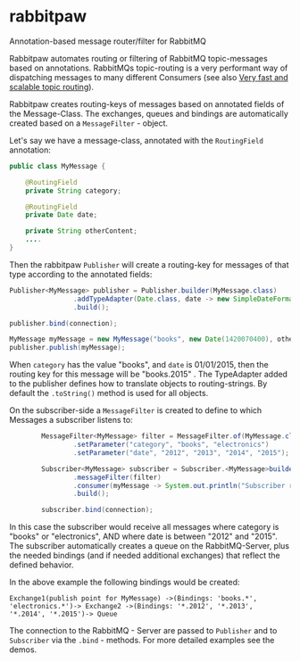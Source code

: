 # rabbitpaw

Annotation-based message router/filter for RabbitMQ

Rabbitpaw automates routing or filtering of RabbitMQ topic-messages based on annotations. RabbitMQs topic-routing is a very performant way of dispatching messages to many different Consumers (see also [Very fast and scalable topic routing](https://www.rabbitmq.com/blog/2010/09/14/very-fast-and-scalable-topic-routing-part-1/)). 

Rabbitpaw creates routing-keys of messages based on annotated fields of the Message-Class. The exchanges, queues and bindings are automatically created based on a `MessageFilter` - object.

Let's say we have a message-class, annotated with the `RoutingField` annotation:
```java
public class MyMessage {

    @RoutingField
    private String category;

    @RoutingField
    private Date date;

    private String otherContent;
    ....
}
```
Then the rabbitpaw `Publisher` will create a routing-key for messages of that type according to the annotated fields:
```java
Publisher<MyMessage> publisher = Publisher.builder(MyMessage.class)
                .addTypeAdapter(Date.class, date -> new SimpleDateFormat("yyyy").format(date))
                .build();

publisher.bind(connection);

MyMessage myMessage = new MyMessage("books", new Date(1420070400), otherContent);
publisher.publish(myMessage);
```
When `category` has the value "books", and `date` is 01/01/2015, then the routing key for this message will be "books.2015" . The TypeAdapter added to the publisher defines how to translate objects to routing-strings. By default the `.toString()` method is used for all objects.

On the subscriber-side a `MessageFilter` is created to define to which Messages a subscriber listens to:
```java
        MessageFilter<MyMessage> filter = MessageFilter.of(MyMessage.class)
                .setParameter("category", "books", "electronics")
                .setParameter("date", "2012", "2013", "2014", "2015");

        Subscriber<MyMessage> subscriber = Subscriber.<MyMessage>builder()
                .messageFilter(filter)
                .consumer(myMessage -> System.out.println("Subscriber received: " + myMessage))
                .build();

        subscriber.bind(connection);
```
In this case the subscriber would receive all messages where category is "books" or "electronics", AND where date is between "2012" and "2015". The subscriber automatically creates a queue on the RabbitMQ-Server, plus the needed bindings (and if needed additional exchanges) that reflect the defined behavior.

In the above example the following bindings would be created:
```
Exchange1(publish point for MyMessage) ->(Bindings: 'books.*', 'electronics.*')-> Exchange2 ->(Bindings: '*.2012', '*.2013', '*.2014', '*.2015')-> Queue
```

The connection to the RabbitMQ - Server are passed to `Publisher` and to `Subscriber` via the `.bind` - methods. For more detailed examples see the demos.

